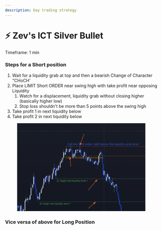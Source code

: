 ```yaml
---
description: Day trading strategy
---
```


# ⚡ Zev's ICT Silver Bullet

Timeframe: 1 min

### Steps for a Short position

1. Wait for a liquidity grab at top and then a bearish Change of Character "CHoCH'
2. Place LIMIT Short ORDER near swing high with take profit near opposing Liquidity
   1. Watch for a displacement, liquidity grab without closing higher (basically higher low)
   2. Stop loss shouldn't be more than 5 points above the swing high
3. Take profit 1 in next liquidity below
4. Take profit 2 in next liquidity below



<figure><img src="../../.gitbook/assets/image (1) (1) (1).png" alt=""><figcaption></figcaption></figure>

### Vice versa of above for Long Position






